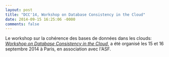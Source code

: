```yaml
---
layout: post
title: "DCC'14, Workshop on Database Consistency in the Cloud"
date: 2014-09-15 16:25:06 -0000
comments: false
---
```

Le workshop sur la cohérence des bases de données dans les clouds: [*Workshop on Database Consistency in the Cloud*](https://www.lip6.fr/liens/organise-fiche.php?ident=O648), a été organisé les 15 et 16 septembre 2014 à Paris, en association avec l'ASF.
